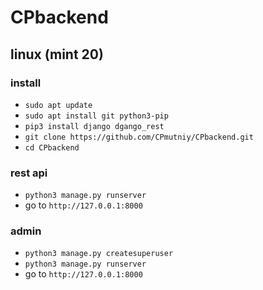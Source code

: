 # CPbackend
## linux (mint 20)

### install
* `sudo apt update`
* `sudo apt install git python3-pip`
* `pip3 install django dgango_rest`
* `git clone https://github.com/CPmutniy/CPbackend.git`
* `cd CPbackend`

### rest api
* `python3 manage.py runserver`
* go to `http://127.0.0.1:8000`

### admin
* `python3 manage.py createsuperuser`
* `python3 manage.py runserver`
* go to `http://127.0.0.1:8000`
